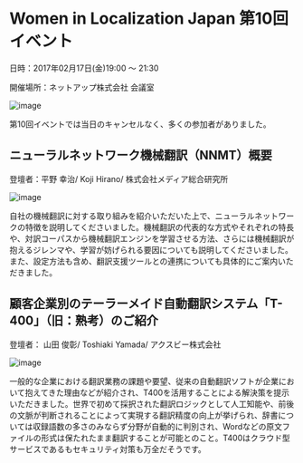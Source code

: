 # Women in Localization Japan 第10回イベント

日時：2017年02月17日(金)19:00 ～ 21:30

開催場所：ネットアップ株式会社 会議室

![image](./img/10_01.jpg)

第10回イベントでは当日のキャンセルなく、多くの参加者がありました。

## ニューラルネットワーク機械翻訳（NNMT）概要
登壇者：平野 幸治/ Koji Hirano/ 株式会社メディア総合研究所

![image](./img/10_02.jpg)

自社の機械翻訳に対する取り組みを紹介いただいた上で、ニューラルネットワークの特徴を説明してくださいました。機械翻訳の代表的な方式やそれぞれの特長や、対訳コーパスから機械翻訳エンジンを学習させる方法、さらには機械翻訳が抱えるジレンマや、学習が妨げられる要因についても説明してくださいました。また、設定方法も含め、翻訳支援ツールとの連携についても具体的にご案内いただきました。

## 顧客企業別のテーラーメイド自動翻訳システム「T-400」（旧：熟考）のご紹介

登壇者： 山田 俊彰/ Toshiaki Yamada/ アクスビー株式会社

![image](./img/10_03.jpg)

一般的な企業における翻訳業務の課題や要望、従来の自動翻訳ソフトが企業において抱えてきた理由などが紹介され、T400を活用することによる解決策を提示いただきました。世界で初めて採択された翻訳ロジックとして人工知能や、前後の文脈が判断されることによって実現する翻訳精度の向上が挙げられ、辞書については収録語数の多さのみならず分野が自動的に判別され、Wordなどの原文ファイルの形式は保たれたまま翻訳することが可能とのこと。T400はクラウド型サービスであるもセキュリティ対策も万全だそうです。
